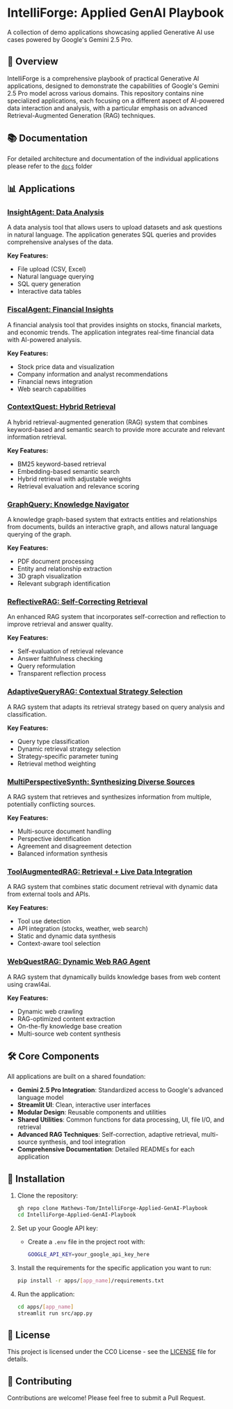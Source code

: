 # IntelliForge: Applied GenAI Playbook

A collection of demo applications showcasing applied Generative AI use cases powered by Google's Gemini 2.5 Pro.

## 🚀 Overview

IntelliForge is a comprehensive playbook of practical Generative AI applications, designed to demonstrate the capabilities of Google's Gemini 2.5 Pro model across various domains. This repository contains nine specialized applications, each focusing on a different aspect of AI-powered data interaction and analysis, with a particular emphasis on advanced Retrieval-Augmented Generation (RAG) techniques.

## 📚 Documentation

For detailed architecture and documentation of the individual applications please refer to the [`docs`](docs/) folder

## 📊 Applications

### [InsightAgent: Data Analysis](apps/insight_agent/)

A data analysis tool that allows users to upload datasets and ask questions in natural language. The application generates SQL queries and provides comprehensive analyses of the data.

**Key Features:**

- File upload (CSV, Excel)
- Natural language querying
- SQL query generation
- Interactive data tables

### [FiscalAgent: Financial Insights](apps/fiscal_agent/)

A financial analysis tool that provides insights on stocks, financial markets, and economic trends. The application integrates real-time financial data with AI-powered analysis.

**Key Features:**

- Stock price data and visualization
- Company information and analyst recommendations
- Financial news integration
- Web search capabilities

### [ContextQuest: Hybrid Retrieval](apps/context_quest/)

A hybrid retrieval-augmented generation (RAG) system that combines keyword-based and semantic search to provide more accurate and relevant information retrieval.

**Key Features:**

- BM25 keyword-based retrieval
- Embedding-based semantic search
- Hybrid retrieval with adjustable weights
- Retrieval evaluation and relevance scoring

### [GraphQuery: Knowledge Navigator](apps/graph_query/)

A knowledge graph-based system that extracts entities and relationships from documents, builds an interactive graph, and allows natural language querying of the graph.

**Key Features:**

- PDF document processing
- Entity and relationship extraction
- 3D graph visualization
- Relevant subgraph identification

### [ReflectiveRAG: Self-Correcting Retrieval](apps/reflective_rag/)

An enhanced RAG system that incorporates self-correction and reflection to improve retrieval and answer quality.

**Key Features:**

- Self-evaluation of retrieval relevance
- Answer faithfulness checking
- Query reformulation
- Transparent reflection process

### [AdaptiveQueryRAG: Contextual Strategy Selection](apps/adaptive_query_rag/)

A RAG system that adapts its retrieval strategy based on query analysis and classification.

**Key Features:**

- Query type classification
- Dynamic retrieval strategy selection
- Strategy-specific parameter tuning
- Retrieval method weighting

### [MultiPerspectiveSynth: Synthesizing Diverse Sources](apps/multi_perspective_synth/)

A RAG system that retrieves and synthesizes information from multiple, potentially conflicting sources.

**Key Features:**

- Multi-source document handling
- Perspective identification
- Agreement and disagreement detection
- Balanced information synthesis

### [ToolAugmentedRAG: Retrieval + Live Data Integration](apps/tool_augmented_rag/)

A RAG system that combines static document retrieval with dynamic data from external tools and APIs.

**Key Features:**

- Tool use detection
- API integration (stocks, weather, web search)
- Static and dynamic data synthesis
- Context-aware tool selection

### [WebQuestRAG: Dynamic Web RAG Agent](apps/web_quest_rag/)

A RAG system that dynamically builds knowledge bases from web content using crawl4ai.

**Key Features:**

- Dynamic web crawling
- RAG-optimized content extraction
- On-the-fly knowledge base creation
- Multi-source web content synthesis

## 🛠️ Core Components

All applications are built on a shared foundation:

- **Gemini 2.5 Pro Integration**: Standardized access to Google's advanced language model
- **Streamlit UI**: Clean, interactive user interfaces
- **Modular Design**: Reusable components and utilities
- **Shared Utilities**: Common functions for data processing, UI, file I/O, and retrieval
- **Advanced RAG Techniques**: Self-correction, adaptive retrieval, multi-source synthesis, and tool integration
- **Comprehensive Documentation**: Detailed READMEs for each application

## 🔧 Installation

1. Clone the repository:

   ```bash
   gh repo clone Mathews-Tom/IntelliForge-Applied-GenAI-Playbook
   cd IntelliForge-Applied-GenAI-Playbook
   ```

2. Set up your Google API key:
   - Create a `.env` file in the project root with:

     ```bash
     GOOGLE_API_KEY=your_google_api_key_here
     ```

3. Install the requirements for the specific application you want to run:

   ```bash
   pip install -r apps/[app_name]/requirements.txt
   ```

4. Run the application:

   ```bash
   cd apps/[app_name]
   streamlit run src/app.py
   ```

## 📝 License

This project is licensed under the CC0 License - see the [LICENSE](LICENSE) file for details.

## 🤝 Contributing

Contributions are welcome! Please feel free to submit a Pull Request.
